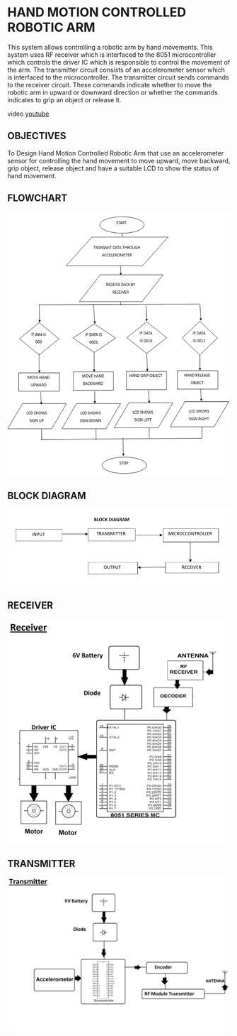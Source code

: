 # **HAND MOTION CONTROLLED ROBOTIC ARM**

This system allows controlling a robotic arm by hand movements. This system uses RF receiver which is interfaced to the 8051 microcontroller which controls the driver IC which is responsible to control the movement of the arm. The transmitter circuit consists of an accelerometer sensor which is interfaced to the microcontroller. The transmitter circuit sends commands to the receiver circuit. These commands indicate whether to move the robotic arm in upward or downward direction or whether the commands indicates to grip an object or release it.

video [youtube](https://www.youtube.com/watch?v=ECOY3dRCkiY)

## **OBJECTIVES**

To Design Hand Motion Controlled Robotic Arm that use an accelerometer sensor for controlling the hand movement to move upward, move backward, grip object, release object and have 
a suitable LCD to show the status of hand movement.

## **FLOWCHART**

![This is an image](https://github.com/azhadzuraimi/Hand_motion_controlled_robottic_arm/blob/master/assets/Images/flowchart.png)

## **BLOCK DIAGRAM**
![This is an image](https://github.com/azhadzuraimi/Hand_motion_controlled_robottic_arm/blob/master/assets/Images/Block%20Diagram.png)

## **RECEIVER** 
![This is an image](https://github.com/azhadzuraimi/Hand_motion_controlled_robottic_arm/blob/master/assets/Images/Receiver.png)

## **TRANSMITTER**
![This is an image](https://github.com/azhadzuraimi/Hand_motion_controlled_robottic_arm/blob/master/assets/Images/transmitter.png)

